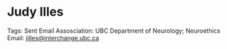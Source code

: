 # Judy Illes

Tags: Sent Email
Assosciation: UBC
Department of Neurology; Neuroethics
Email: jilles@interchange.ubc.ca